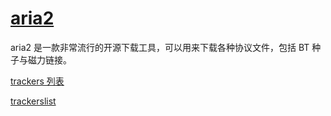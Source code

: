 # [aria2](https://aria2.github.io/)

aria2 是一款非常流行的开源下载工具，可以用来下载各种协议文件，包括 BT 种子与磁力链接。

[trackers 列表](https://www.appinn.com/ara2-add-trackers-list-for-speed-up/)

[trackerslist](https://github.com/ngosang/trackerslist)